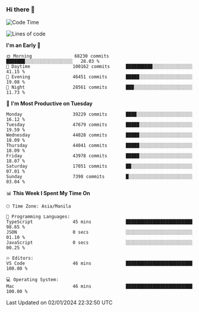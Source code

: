 ### Hi there 👋

<!--START_SECTION:waka-->
![Code Time](http://img.shields.io/badge/Code%20Time-4%2C651%20hrs%2056%20mins-blue)

![Lines of code](https://img.shields.io/badge/From%20Hello%20World%20I%27ve%20Written-106.6%20million%20lines%20of%20code-blue)

**I'm an Early 🐤** 

```text
🌞 Morning                68230 commits       ███████░░░░░░░░░░░░░░░░░░   28.03 % 
🌆 Daytime                100162 commits      ██████████░░░░░░░░░░░░░░░   41.15 % 
🌃 Evening                46451 commits       █████░░░░░░░░░░░░░░░░░░░░   19.08 % 
🌙 Night                  28561 commits       ███░░░░░░░░░░░░░░░░░░░░░░   11.73 % 
```
📅 **I'm Most Productive on Tuesday** 

```text
Monday                   39229 commits       ████░░░░░░░░░░░░░░░░░░░░░   16.12 % 
Tuesday                  47679 commits       █████░░░░░░░░░░░░░░░░░░░░   19.59 % 
Wednesday                44028 commits       █████░░░░░░░░░░░░░░░░░░░░   18.09 % 
Thursday                 44041 commits       █████░░░░░░░░░░░░░░░░░░░░   18.09 % 
Friday                   43978 commits       █████░░░░░░░░░░░░░░░░░░░░   18.07 % 
Saturday                 17051 commits       ██░░░░░░░░░░░░░░░░░░░░░░░   07.01 % 
Sunday                   7398 commits        █░░░░░░░░░░░░░░░░░░░░░░░░   03.04 % 
```


📊 **This Week I Spent My Time On** 

```text
🕑︎ Time Zone: Asia/Manila

💬 Programming Languages: 
TypeScript               45 mins             █████████████████████████   98.65 % 
JSON                     0 secs              ░░░░░░░░░░░░░░░░░░░░░░░░░   01.10 % 
JavaScript               0 secs              ░░░░░░░░░░░░░░░░░░░░░░░░░   00.25 % 

🔥 Editors: 
VS Code                  46 mins             █████████████████████████   100.00 % 

💻 Operating System: 
Mac                      46 mins             █████████████████████████   100.00 % 
```


 Last Updated on 02/01/2024 22:32:50 UTC
<!--END_SECTION:waka-->


<!--
**rad182/rad182** is a ✨ _special_ ✨ repository because its `README.md` (this file) appears on your GitHub profile.

Here are some ideas to get you started:

- 🔭 I’m currently working on ...
- 🌱 I’m currently learning ...
- 👯 I’m looking to collaborate on ...
- 🤔 I’m looking for help with ...
- 💬 Ask me about ...
- 📫 How to reach me: ...
- 😄 Pronouns: ...
- ⚡ Fun fact: ...
-->
